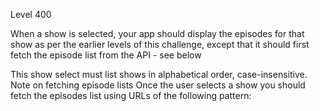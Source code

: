 Level 400


When a show is selected, your app should display the episodes for that show as per the earlier levels of this challenge, except that it should first fetch the episode list from the API - see below


This show select must list shows in alphabetical order, case-insensitive.
Note on fetching episode lists
Once the user selects a show you should fetch the episodes list using URLs of the following pattern:



